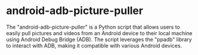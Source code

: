 # android-adb-picture-puller
The "android-adb-picture-puller" is a Python script that allows users to easily pull pictures and videos from an Android device to their local machine using Android Debug Bridge (ADB). The script leverages the "ppadb" library to interact with ADB, making it compatible with various Android devices.
